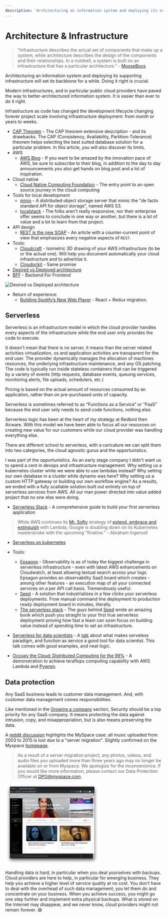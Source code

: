 ```yaml
---
description: 'Architecturing an information system and deploying its supporting infrastructure will set its backbone for a while. Doing it right is crucial.'
---
```


# Architecture & Infrastructure

> ‟Infrastructure describes the actual set of components that make up a system, while architecture describes the design of the components and their relationships. In a nutshell, a system is built on an infrastructure that has a particular architecture.” - [MooseBoys](https://stackoverflow.com/users/2726892/mooseboys)

Architecturing an information system and deploying its supporting infrastructure will set its backbone for a while. Doing it right is crucial.

Modern infrastructures, and in particular public cloud providers have paved the way to better-architectured information system. It is easier than ever to do it right.

Infrastructure as code has changed the development lifecycle changing forever project scale involving infrastructure deployment: from month or years to weeks.

* [CAP Theorem](https://www.itechart.com/blog/all-you-didnt-know-about-cap-theorem) - The CAP theorem extensive description - and its drawbacks. The CAP (Consistency, Availability, Partition-Tolerance) theorem helps selecting the best suited database solution for a particular problem. In this article, you will also discover its limits.
* AWS
  * [AWS Blog](https://aws.amazon.com/blogs/aws/) - If you want to be amazed by the innovation pace of AWS, be sure to subscribe to their blog, in addition to the day to day announcements you also get hands on blog post and a lot of inspiration.
* Cloud native
  * [Cloud Native Computing Foundation](https://www.cncf.io/) - The entry point to an open source journey in the cloud computing
* Tools for local development
  * [minio](https://min.io/product) - A distributed object storage server that mimic the "de facto standard API for object storage", named AWS S3.
  * [localstack](https://github.com/localstack/localstack) - The folks aren't really responsive, nor their enterprise offer seems to conclude in one way or another, but there is a lot of value and a lot to learn from that project.
* API design
  * [REST is the new SOAP](https://medium.freecodecamp.org/rest-is-the-new-soap-97ff6c09896d) - An article with a counter-current point of view that emphasizes every negative aspects of `REST`.
* Tools:
  * [Cloudcraft](https://cloudcraft.co/) - Isometric 3D drawing of your AWS infrastructure (to be or the actual one). Will help you document automatically your cloud infrastructure and to advertise it.
  * [Cloudockit](https://www.cloudockit.com/) - Same promise
* [Desired vs Deployed architecture](https://web.archive.org/web/20190327172748/https://twitter.com/changelog/status/839952960520138752)
* [BFF](https://blog.octo.com/les-indispensables-dun-projet-frontend-un-backend-for-frontend-une-api-sur-mesure/) - Backend For Frontend

<img src="https://pbs.twimg.com/media/C6gcqNJU8AAjOaK.jpg" alt="Desired vs Deployed architecture"/>

* Return of experience:
  * [Building Spotify’s New Web Player](https://labs.spotify.com/2019/03/25/building-spotifys-new-web-player/) - React + Redux migration.

## Serverless

Serverless is an infrastructure model in which the cloud provider handles every aspects of the infrastructure while the end user only provides the code to execute.

It doesn't mean that there is no server, it means than the server related activities virtualization, os and application activities are transparent for the end user. The provider dynamically manages the allocation of machines resources, the underlying infrastructure maintenance, and any OS patching. The code is typically run inside stateless containers that can be triggered by a variety of events (http requests, database events, queuing services, monitoring alerts, file uploads, schedulers, etc.)

Pricing is based on the actual amount of resources consumed by an application, rather than on pre-purchased units of capacity.

Serverless is sometimes referred to as “Functions as a Service” or “FaaS” because the end user only needs to send code functions, nothing else.

Serverless logic has been at the heart of my strategy at Redbird then Airware. With this model we have been able to focus all our resources on creating new value for our customers while our cloud provider was handling everything else.

There are different school to serverless, with a caricature we can split them into two categories, the cloud agnostic gurus and the opportunistics.

I was part of the opportunistics. As an early stage company I didn't want us to spend a cent in devops and infrastructure management. Why setting us a kubernetes cluster while we were able to use lambdas instead? Why setting our own database in a cluster while dynamo was here? Why setting us a custom HTTP gateway or building our own workflow engine? As a results, we ended with a fully scallable solution built out entirely on top of serverless services from AWS. All our man power directed into value added project that no one else were doing.

* [Serverless Stack](https://serverless-stack.com/) - A comprehensive guide to build your first serverless application

> While AWS continues its [Mr. Softy](https://en.wikipedia.org/wiki/Microsoft) strategy of [extend, embrace and extinguish](https://en.wikipedia.org/wiki/Embrace,_extend,_and_extinguish) with Lambda, Google is doubling down on its Kubernetes masterstroke with the upcoming “Knative.” - Abraham Ingersoll

* [Serverless on kubernetes](https://gravitational.com/blog/serverless-on-kubernetes/)

* Tools:
  * [Epsagon](https://epsagon.com/) - Observability is as of today the biggest challenge in serverless infrastructure - even with latest AWS enhancements on Cloudwatch, at least allowing textual search across your logs. Epsagon provides an observability SaaS board which creates - among other features - an execution map of all your connected services on a per API call basis. Tremendously useful.
  * [Seed](https://seed.run/) - A solution that industrializes in a few clicks your serverless deployments. Frow manual command line deployment to production ready deployment board in minutes, literally.
  * [The serverless stack](https://serverless-stack.com/) - The guys behind [Seed](https://seed.run/) wrote an amazing book which push you straight to your first true serverless deployment proving how fast a team can soon focus on building value instead of spending time to set an infrastructure.

* [Serverless for data scientists](https://mike.place/talks/serverless/) - A [talk](https://www.youtube.com/watch?v=9PR2-ogB5qM) about what makes serveless paradigm, and function as service a good tool for data scientist. This talk comes with good examples, and neat logic.
* [Occupy the Cloud: Distributed Computing for the 99%](https://arxiv.org/abs/1702.04024) - A demonstration to achieve teraflops computing capability with AWS Lambda and [Pywren](http://pywren.io/).

## Data protection

Any SaaS business leads to customer data management. And, with customer data management comes responsibilities.

Like mentioned in the [Growing a company](./growing-a-company) section, Security should be a top priority for any SaaS company. It means protecting the data against intrusion, copy, and misappropriation, but is also means preserving the data.

A [reddit discussion](https://www.reddit.com/r/technology/comments/b2381s/myspace_lost_all_music_uploaded_from_2003_to_2015/) highlights the MySpace case: all music uploaded from 2003 to 2015 is lost due to a "server migration". Slightly confirmed on the Myspace [homepage](https://myspace.com).

> As a result of a server migration project, any photos, videos, and audio files you uploaded more than three years ago may no longer be available on or from Myspace. We apologize for the inconvenience. If you would like more information, please contact our Data Protection Officer at DPO@myspace.com.

<img src="./resources/myspace-case.png" width="300px" alt="Myspace homepage as of 27th of March 2019"/>

Handling data is hard, in particular when you deal yourselves with backups. Cloud providers are here to help, in particular for emerging business. They help you achieve a higher level of service quality at no cost. You don't have to deal with the overhead of such data management; you let them do and concentrate on your business. When you achieve success, you might go one step further and implement extra physical backups. What is stored on the Internet may disappear, and we never know, cloud providers might not remain forever. 😅
